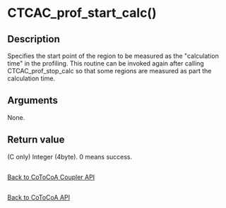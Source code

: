 CTCAC_prof_start_calc()
=====

Description
-----

Specifies the start point of the region to be measured as the "calculation time" in the profiling.
This routine can be invoked again after calling CTCAC_prof_stop_calc so that some regions
are measured as part the calculation time.

Arguments
-----

None.

Return value
-----

(C only) Integer (4byte). 0 means success.

##

[Back to CoToCoA Coupler API](../API-coupler.md "Back to CoToCoA Coupler API")

##

[Back to CoToCoA API](../API.md "Back to CoToCoA API")
